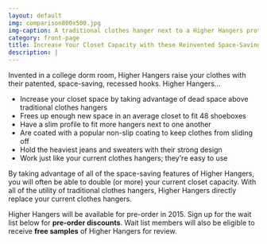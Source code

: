 ```yaml
---
layout: default
img: comparison800x500.jpg
img-caption: A traditional clothes hanger next to a Higher Hangers prototype. Space-saving features of Higher Hangers allow many closets to double (or more) in capacity and allow for enhanced functionality.
category: front-page
title: Increase Your Closet Capacity with these Reinvented Space-Saving Clothes Hangers
description: |
---
```

Invented in a college dorm room, Higher Hangers raise your clothes with their patented, space-saving, recessed hooks. Higher Hangers…

- Increase your closet space by taking advantage of dead space above traditional clothes hangers
- Frees up enough new space in an average closet to fit 48 shoeboxes
- Have a slim profile to fit more hangers next to one another
- Are coated with a popular non-slip coating to keep clothes from sliding off	
- Hold the heaviest jeans and sweaters with their strong design
- Work just like your current clothes hangers; they're easy to use
 
By taking advantage of all of the space-saving features of Higher Hangers, you will often be able to double (or more) your current closet capacity. With all of the utility of traditional clothes hangers, Higher Hangers directly replace your current clothes hangers.

Higher Hangers will be available for pre-order in 2015. Sign up for the wait list below for **pre-order discounts**. Wait list members will also be eligible to receive **free samples** of Higher Hangers for review.
